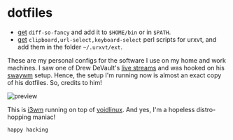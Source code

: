 # dotfiles

- [get](https://raw.githubusercontent.com/so-fancy/diff-so-fancy/master/third_party/build_fatpack/diff-so-fancy) `diff-so-fancy` 
  and add it to `$HOME/bin` or in `$PATH`. 
- [get](https://github.com/muennich/urxvt-perls) `clipboard,url-select,keyboard-select` perl scripts for urxvt, and add 
  them in the folder `~/.urxvt/ext`.


These are my personal configs for the software I use on my home and work machines.
I saw one of Drew DeVault's [live streams](https://live.drewdevault.com/) and was
hooked on his [swaywm](https://swaywm.org/) setup. Hence, the setup I'm running now
is almost an exact copy of his dotfiles. So, credits to him!

![preview](https://www.aktsbot.in/pub/scrots/i3_20191214.png)

This is [i3wm](https://i3wm.org/) running on top of [voidlinux](https://voidlinux.org/). 
And yes, I'm a hopeless distro-hopping maniac!

`happy hacking`
